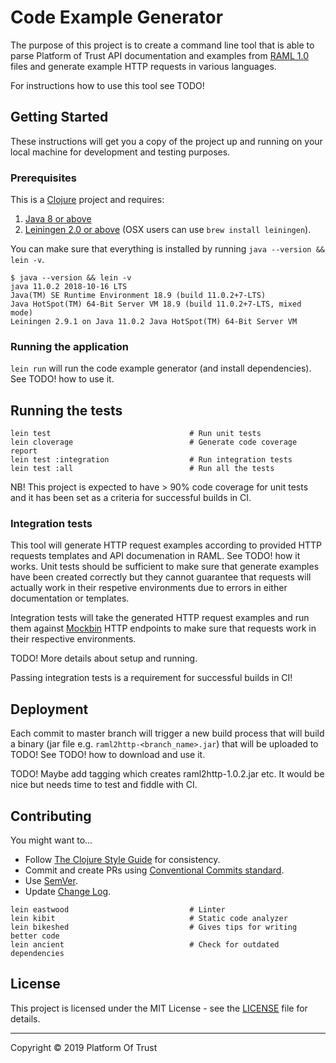 # Code Example Generator

The purpose of this project is to create a command line tool that is able to 
parse Platform of Trust API documentation and examples from [RAML 1.0](RAML-spec) 
files and generate example HTTP requests in various languages.

For instructions how to use this tool see TODO!

## Getting Started

These instructions will get you a copy of the project up and running on your 
local machine for development and testing purposes.

### Prerequisites

This is a [Clojure][clj] project and requires:

1. [Java 8 or above][jdk]
2. [Leiningen 2.0 or above][lein] (OSX users can use `brew install leiningen`).

You can make sure that everything is installed by running `java --version && lein -v`.

```
$ java --version && lein -v
java 11.0.2 2018-10-16 LTS
Java(TM) SE Runtime Environment 18.9 (build 11.0.2+7-LTS)
Java HotSpot(TM) 64-Bit Server VM 18.9 (build 11.0.2+7-LTS, mixed mode)
Leiningen 2.9.1 on Java 11.0.2 Java HotSpot(TM) 64-Bit Server VM
```

### Running the application

`lein run` will run the code example generator (and install dependencies). See 
TODO! how to use it.

## Running the tests

```
lein test                               # Run unit tests
lein cloverage                          # Generate code coverage report
lein test :integration                  # Run integration tests
lein test :all                          # Run all the tests
```

NB! This project is expected to have > 90% code coverage for unit tests and it 
has been set as a criteria for successful builds in CI.

### Integration tests

This tool will generate HTTP request examples according to provided HTTP 
requests templates and API documenation in RAML. See TODO! how it works. Unit 
tests should be sufficient to make sure that generate examples have been 
created correctly but they cannot guarantee that requests will actually work in 
their respetive environments due to errors in either documentation or templates.

Integration tests will take the generated HTTP request examples and run them 
against [Mockbin](mockbin) HTTP endpoints to make sure that requests work in 
their respective environments.

TODO! More details about setup and running.

Passing integration tests is a requirement for successful builds in CI!

## Deployment

Each commit to master branch will trigger a new build process that will build a 
binary (jar file e.g. `raml2http-<branch_name>.jar`) that will be uploaded to 
TODO! See TODO! how to download and use it.

TODO! Maybe add tagging which creates raml2http-1.0.2.jar etc. It would be nice 
but needs time to test and fiddle with CI.

## Contributing

You might want to...

- Follow [The Clojure Style Guide][bbatsov] for consistency.
- Commit and create PRs using [Conventional Commits standard](cnvc).
- Use [SemVer](semver).
- Update [Change Log](./CHANGELOG.md).

```
lein eastwood                           # Linter
lein kibit                              # Static code analyzer
lein bikeshed                           # Gives tips for writing better code
lein ancient                            # Check for outdated dependencies
```

## License

This project is licensed under the MIT License - see the [LICENSE](./LICENSE) file for details.

--------------------------------------------------------------------------------
Copyright © 2019 Platform Of Trust

[RAML-spec]: https://github.com/raml-org/raml-spec/blob/master/versions/raml-10/raml-10.md
[clj]: https://clojure.org/
[jdk]: http://www.oracle.com/technetwork/java/javase/downloads/index.html
[lein]: https://leiningen.org/
[mockbin]: http://mockbin.org/
[bbatsov]: https://github.com/bbatsov/clojure-style-guide
[semver]: http://semver.org/
[cnvc]: https://www.conventionalcommits.org/
[braveclojure]: https://www.braveclojure.com/clojure-for-the-brave-and-true/

